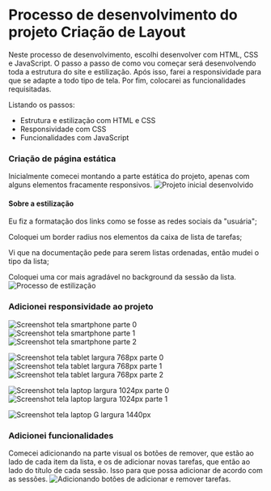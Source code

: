 # Processo de desenvolvimento do projeto Criação de Layout
Neste processo de desenvolvimento, escolhi desenvolver com HTML, CSS e JavaScript.
O passo a passo de como vou começar será desenvolvendo toda a estrutura do site e estilização. Após isso, farei a responsividade para que se adapte a todo tipo de tela. Por fim, colocarei as funcionalidades requisitadas.

Listando os passos:
- Estrutura e estilização com HTML e CSS
- Responsividade com CSS
- Funcionalidades com JavaScript

### Criação de página estática
Inicialmente comecei montando a parte estática do projeto, apenas com alguns elementos fracamente responsivos.
![Projeto inicial desenvolvido](./images-doc/projeto_inicial.png)

#### Sobre a estilização
Eu fiz a formatação dos links como se fosse as redes sociais da "usuária";

Coloquei um border radius nos elementos da caixa de lista de tarefas;

Vi que na documentação pede para serem listas ordenadas, então mudei o tipo da lista;

Coloquei uma cor mais agradável no background da sessão da lista.
![Processo de estilização](./images-doc/image-estilizacao.png)


### Adicionei responsividade ao projeto
![Screenshot tela smartphone parte 0](./images-doc/image.png)
![Screenshot tela smartphone parte 1](./images-doc/image-1.png)
![Screenshot tela smartphone parte 2](./images-doc/image-2.png)

![Screenshot tela tablet largura 768px parte 0](./images-doc/image-3.png)
![Screenshot tela tablet largura 768px parte 1](./images-doc/image-4.png)
![Screenshot tela tablet largura 768px parte 2](./images-doc/image-5.png)

![Screenshot tela laptop largura 1024px parte 0](./images-doc/image-6.png)
![Screenshot tela laptop largura 1024px parte 1](./images-doc/image-7.png)

![Screenshot tela laptop G largura 1440px](./images-doc/image-8.png)

### Adicionei funcionalidades
Comecei adicionando na parte visual os botões de remover, que estão ao lado de cada item da lista, e os de adicionar novas tarefas, que então ao lado do título de cada sessão. Isso para que possa adicionar de acordo com as sessões.
![Adicionando botões de adicionar e remover tarefas.](./images-doc/image-addbtns.png)
